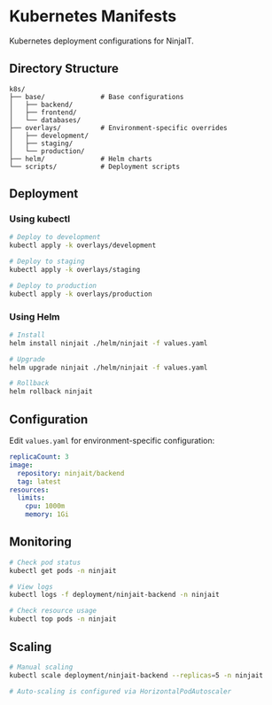 # Kubernetes Manifests

Kubernetes deployment configurations for NinjaIT.

## Directory Structure

```
k8s/
├── base/              # Base configurations
│   ├── backend/
│   ├── frontend/
│   └── databases/
├── overlays/          # Environment-specific overrides
│   ├── development/
│   ├── staging/
│   └── production/
├── helm/              # Helm charts
└── scripts/           # Deployment scripts
```

## Deployment

### Using kubectl

```bash
# Deploy to development
kubectl apply -k overlays/development

# Deploy to staging
kubectl apply -k overlays/staging

# Deploy to production
kubectl apply -k overlays/production
```

### Using Helm

```bash
# Install
helm install ninjait ./helm/ninjait -f values.yaml

# Upgrade
helm upgrade ninjait ./helm/ninjait -f values.yaml

# Rollback
helm rollback ninjait
```

## Configuration

Edit `values.yaml` for environment-specific configuration:

```yaml
replicaCount: 3
image:
  repository: ninjait/backend
  tag: latest
resources:
  limits:
    cpu: 1000m
    memory: 1Gi
```

## Monitoring

```bash
# Check pod status
kubectl get pods -n ninjait

# View logs
kubectl logs -f deployment/ninjait-backend -n ninjait

# Check resource usage
kubectl top pods -n ninjait
```

## Scaling

```bash
# Manual scaling
kubectl scale deployment/ninjait-backend --replicas=5 -n ninjait

# Auto-scaling is configured via HorizontalPodAutoscaler
```

